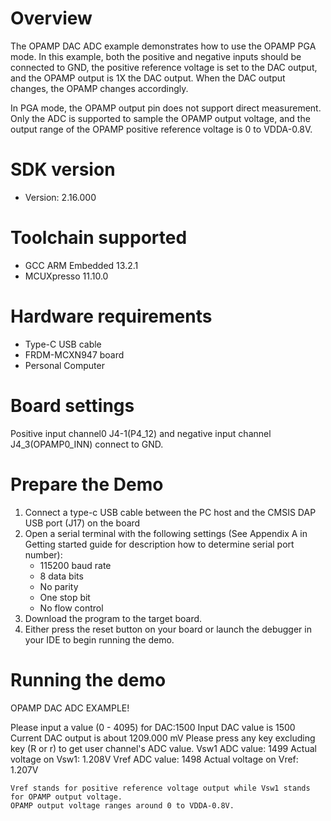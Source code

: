 Overview
========

The OPAMP DAC ADC example demonstrates how to use the OPAMP PGA mode. 
In this example, both the positive and negative inputs should be connected 
to GND, the positive reference voltage is set to the DAC output, and the OPAMP
output is 1X the DAC output. When the DAC output changes, the OPAMP changes accordingly.

In PGA mode, the OPAMP output pin does not support direct measurement. Only the ADC is 
supported to sample the OPAMP output voltage, and the output range of the OPAMP positive
reference voltage is 0 to VDDA-0.8V.

  

  

SDK version
===========
- Version: 2.16.000

Toolchain supported
===================
- GCC ARM Embedded  13.2.1
- MCUXpresso  11.10.0

Hardware requirements
=====================
- Type-C USB cable
- FRDM-MCXN947 board
- Personal Computer

Board settings
==============
Positive input channel0 J4-1(P4_12) and negative input channel J4_3(OPAMP0_INN) connect to GND.

Prepare the Demo
================
1.  Connect a type-c USB cable between the PC host and the CMSIS DAP USB port (J17) on the board
2.  Open a serial terminal with the following settings (See Appendix A in Getting started guide for description how to determine serial port number):
    - 115200 baud rate
    - 8 data bits
    - No parity
    - One stop bit
    - No flow control
3.  Download the program to the target board.
4.  Either press the reset button on your board or launch the debugger in your IDE to begin running the demo.

Running the demo
================
OPAMP DAC ADC EXAMPLE!

Please input a value (0 - 4095) for DAC:1500
Input DAC value is 1500
Current DAC output is about 1209.000 mV
Please press any key excluding key (R or r) to get user channel's ADC value.
Vsw1 ADC value: 1499
Actual voltage on Vsw1: 1.208V
Vref ADC value: 1498
Actual voltage on Vref: 1.207V


~~~~~~~~~~~~~~~~~~~~~~~~~~~~~~~~~~~~
Vref stands for positive reference voltage output while Vsw1 stands for OPAMP output voltage. 
OPAMP output voltage ranges around 0 to VDDA-0.8V.
